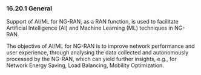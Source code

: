 ### 16.20.1 General

Support of AI/ML for NG-RAN, as a RAN function, is used to facilitate
Artificial Intelligence (AI) and Machine Learning (ML) techniques in
NG-RAN.

The objective of AI/ML for NG-RAN is to improve network performance and
user experience, through analysing the data collected and autonomously
processed by the NG-RAN, which can yield further insights, e.g., for
Network Energy Saving, Load Balancing, Mobility Optimization.